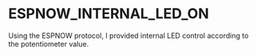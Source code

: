 # ESPNOW_INTERNAL_LED_ON
Using the ESPNOW protocol, I provided internal LED control according to the potentiometer value.
